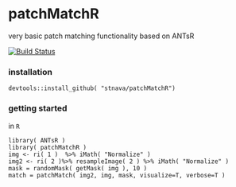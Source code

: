 # patchMatchR
very basic patch matching functionality based on ANTsR

[![Build Status](https://travis-ci.org/stnava/patchMatchR.png?branch=master)](https://travis-ci.org/stnava/patchMatchR)

### installation

```
devtools::install_github( "stnava/patchMatchR")
```

### getting started

in `R`

```
library( ANTsR )
library( patchMatchR )
img <- ri( 1 )  %>% iMath( "Normalize" )
img2 <- ri( 2 )%>% resampleImage( 2 ) %>% iMath( "Normalize" )
mask = randomMask( getMask( img ), 10 )
match = patchMatch( img2, img, mask, visualize=T, verbose=T )
```


